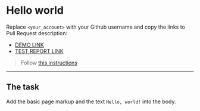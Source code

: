 # Hello world
Replace `<your_account>` with your Github username and copy the links to Pull Request description:
- [DEMO LINK](https://Goto-Light.github.io/layout_hello-world/)
- [TEST REPORT LINK](https://Goto-Light.github.io/layout_hello-world/report/html_report/)

> Follow [this instructions](https://mate-academy.github.io/layout_task-guideline/#how-to-solve-the-layout-tasks-on-github)
___

## The task 
Add the basic page markup and the text `Hello, world!` into the body.

